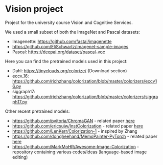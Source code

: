 # Vision project
Project for the university course Vision and Cognitive Services.

We used a small subset of both the ImageNet and Pascal datasets:
- Imagenette: https://github.com/fastai/imagenette
- https://github.com/EliSchwartz/imagenet-sample-images
- Pascal: https://deepai.org/dataset/pascal-voc

Here you can find the pretrained models used in this project:
- Dahl: https://tinyclouds.org/colorize/ (Download section)
- eccv_16: https://github.com/richzhang/colorization/blob/master/colorizers/eccv16.py
- siggraph17: https://github.com/richzhang/colorization/blob/master/colorizers/siggraph17.py

Other recent pretrained models:
- https://github.com/pvitoria/ChromaGAN - related paper [here](https://arxiv.org/pdf/1907.09837.pdf)
- https://github.com/ericsujw/InstColorization - related paper [here](https://arxiv.org/pdf/2005.10825.pdf)
- https://github.com/LenKerr/Colorization-1 - inspired by Zhang
- https://github.com/dongheehand/MemoPainter-PyTorch - related paper [here](https://arxiv.org/pdf/1906.11888.pdf)
- https://github.com/MarkMoHR/Awesome-Image-Colorization - repository containing various codes/ideas (language-based image editing)


